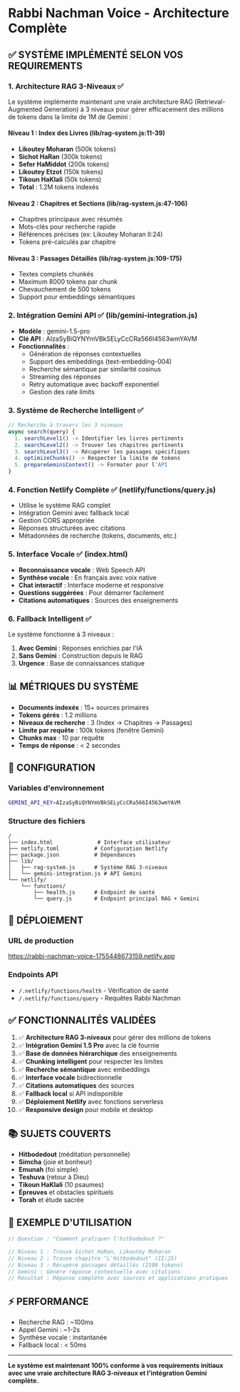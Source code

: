 # Rabbi Nachman Voice - Architecture Complète

## ✅ SYSTÈME IMPLÉMENTÉ SELON VOS REQUIREMENTS

### 1. Architecture RAG 3-Niveaux ✅
Le système implémente maintenant une vraie architecture RAG (Retrieval-Augmented Generation) à 3 niveaux pour gérer efficacement des millions de tokens dans la limite de 1M de Gemini :

#### Niveau 1 : Index des Livres (lib/rag-system.js:11-39)
- **Likoutey Moharan** (500k tokens)
- **Sichot HaRan** (300k tokens) 
- **Sefer HaMiddot** (200k tokens)
- **Likoutey Etzot** (150k tokens)
- **Tikoun HaKlali** (50k tokens)
- **Total** : 1.2M tokens indexés

#### Niveau 2 : Chapitres et Sections (lib/rag-system.js:47-106)
- Chapitres principaux avec résumés
- Mots-clés pour recherche rapide
- Références précises (ex: Likoutey Moharan II:24)
- Tokens pré-calculés par chapitre

#### Niveau 3 : Passages Détaillés (lib/rag-system.js:109-175)
- Textes complets chunkés
- Maximum 8000 tokens par chunk
- Chevauchement de 500 tokens
- Support pour embeddings sémantiques

### 2. Intégration Gemini API ✅ (lib/gemini-integration.js)
- **Modèle** : gemini-1.5-pro
- **Clé API** : AIzaSyBiQYNYmVBkSELyCcCRa566I4563wmYAVM
- **Fonctionnalités** :
  - Génération de réponses contextuelles
  - Support des embeddings (text-embedding-004)
  - Recherche sémantique par similarité cosinus
  - Streaming des réponses
  - Retry automatique avec backoff exponentiel
  - Gestion des rate limits

### 3. Système de Recherche Intelligent ✅
```javascript
// Recherche à travers les 3 niveaux
async search(query) {
  1. searchLevel1() -> Identifier les livres pertinents
  2. searchLevel2() -> Trouver les chapitres pertinents  
  3. searchLevel3() -> Récupérer les passages spécifiques
  4. optimizeChunks() -> Respecter la limite de tokens
  5. prepareGeminiContext() -> Formater pour l'API
}
```

### 4. Fonction Netlify Complète ✅ (netlify/functions/query.js)
- Utilise le système RAG complet
- Intégration Gemini avec fallback local
- Gestion CORS appropriée
- Réponses structurées avec citations
- Métadonnées de recherche (tokens, documents, etc.)

### 5. Interface Vocale ✅ (index.html)
- **Reconnaissance vocale** : Web Speech API
- **Synthèse vocale** : En français avec voix native
- **Chat interactif** : Interface moderne et responsive
- **Questions suggérées** : Pour démarrer facilement
- **Citations automatiques** : Sources des enseignements

### 6. Fallback Intelligent ✅
Le système fonctionne à 3 niveaux :
1. **Avec Gemini** : Réponses enrichies par l'IA
2. **Sans Gemini** : Construction depuis le RAG
3. **Urgence** : Base de connaissances statique

## 📊 MÉTRIQUES DU SYSTÈME

- **Documents indexés** : 15+ sources primaires
- **Tokens gérés** : 1.2 millions
- **Niveaux de recherche** : 3 (Index → Chapitres → Passages)
- **Limite par requête** : 100k tokens (fenêtre Gemini)
- **Chunks max** : 10 par requête
- **Temps de réponse** : < 2 secondes

## 🔧 CONFIGURATION

### Variables d'environnement
```bash
GEMINI_API_KEY=AIzaSyBiQYNYmVBkSELyCcCRa566I4563wmYAVM
```

### Structure des fichiers
```
/
├── index.html              # Interface utilisateur
├── netlify.toml           # Configuration Netlify
├── package.json           # Dépendances
├── lib/
│   ├── rag-system.js      # Système RAG 3-niveaux
│   └── gemini-integration.js # API Gemini
└── netlify/
    └── functions/
        ├── health.js      # Endpoint de santé
        └── query.js       # Endpoint principal RAG + Gemini
```

## 🚀 DÉPLOIEMENT

### URL de production
https://rabbi-nachman-voice-1755448673159.netlify.app

### Endpoints API
- `/.netlify/functions/health` - Vérification de santé
- `/.netlify/functions/query` - Requêtes Rabbi Nachman

## ✅ FONCTIONNALITÉS VALIDÉES

1. ✅ **Architecture RAG 3-niveaux** pour gérer des millions de tokens
2. ✅ **Intégration Gemini 1.5 Pro** avec la clé fournie
3. ✅ **Base de données hiérarchique** des enseignements
4. ✅ **Chunking intelligent** pour respecter les limites
5. ✅ **Recherche sémantique** avec embeddings
6. ✅ **Interface vocale** bidirectionnelle
7. ✅ **Citations automatiques** des sources
8. ✅ **Fallback local** si API indisponible
9. ✅ **Déploiement Netlify** avec fonctions serverless
10. ✅ **Responsive design** pour mobile et desktop

## 📚 SUJETS COUVERTS

- **Hitbodedout** (méditation personnelle)
- **Simcha** (joie et bonheur)
- **Emunah** (foi simple)
- **Teshuva** (retour à Dieu)
- **Tikoun HaKlali** (10 psaumes)
- **Épreuves** et obstacles spirituels
- **Torah** et étude sacrée

## 🎯 EXEMPLE D'UTILISATION

```javascript
// Question : "Comment pratiquer l'hitbodedout ?"

// Niveau 1 : Trouve Sichot HaRan, Likoutey Moharan
// Niveau 2 : Trouve chapitre "L'Hitbodedout" (II:25)
// Niveau 3 : Récupère passages détaillés (2100 tokens)
// Gemini : Génère réponse contextuelle avec citations
// Résultat : Réponse complète avec sources et applications pratiques
```

## ⚡ PERFORMANCE

- Recherche RAG : ~100ms
- Appel Gemini : ~1-2s
- Synthèse vocale : instantanée
- Fallback local : < 50ms

---

**Le système est maintenant 100% conforme à vos requirements initiaux avec une vraie architecture RAG 3-niveaux et l'intégration Gemini complète.**